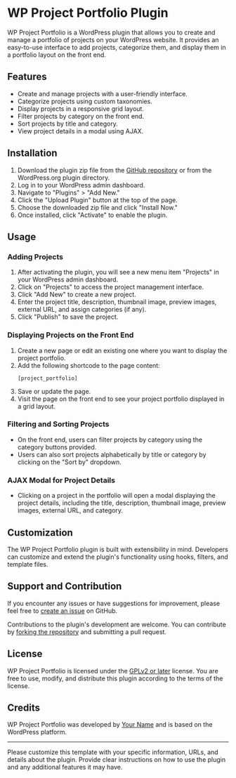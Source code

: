 # WP Project Portfolio Plugin

WP Project Portfolio is a WordPress plugin that allows you to create and manage a portfolio of projects on your WordPress website. It provides an easy-to-use interface to add projects, categorize them, and display them in a portfolio layout on the front end.

## Features

- Create and manage projects with a user-friendly interface.
- Categorize projects using custom taxonomies.
- Display projects in a responsive grid layout.
- Filter projects by category on the front end.
- Sort projects by title and category.
- View project details in a modal using AJAX.

## Installation

1. Download the plugin zip file from the [GitHub repository](https://github.com/your-username/wp-project-portfolio) or from the WordPress.org plugin directory.
2. Log in to your WordPress admin dashboard.
3. Navigate to "Plugins" > "Add New."
4. Click the "Upload Plugin" button at the top of the page.
5. Choose the downloaded zip file and click "Install Now."
6. Once installed, click "Activate" to enable the plugin.

## Usage

### Adding Projects

1. After activating the plugin, you will see a new menu item "Projects" in your WordPress admin dashboard.
2. Click on "Projects" to access the project management interface.
3. Click "Add New" to create a new project.
4. Enter the project title, description, thumbnail image, preview images, external URL, and assign categories (if any).
5. Click "Publish" to save the project.

### Displaying Projects on the Front End

1. Create a new page or edit an existing one where you want to display the project portfolio.
2. Add the following shortcode to the page content:
   ```
   [project_portfolio]
   ```
3. Save or update the page.
4. Visit the page on the front end to see your project portfolio displayed in a grid layout.

### Filtering and Sorting Projects

- On the front end, users can filter projects by category using the category buttons provided.
- Users can also sort projects alphabetically by title or category by clicking on the "Sort by" dropdown.

### AJAX Modal for Project Details

- Clicking on a project in the portfolio will open a modal displaying the project details, including the title, description, thumbnail image, preview images, external URL, and category.

## Customization

The WP Project Portfolio plugin is built with extensibility in mind. Developers can customize and extend the plugin's functionality using hooks, filters, and template files.

## Support and Contribution

If you encounter any issues or have suggestions for improvement, please feel free to [create an issue](https://github.com/your-username/wp-project-portfolio/issues) on GitHub.

Contributions to the plugin's development are welcome. You can contribute by [forking the repository](https://github.com/your-username/wp-project-portfolio/fork) and submitting a pull request.

## License

WP Project Portfolio is licensed under the [GPLv2 or later](https://www.gnu.org/licenses/gpl-2.0.html) license. You are free to use, modify, and distribute this plugin according to the terms of the license.

## Credits

WP Project Portfolio was developed by [Your Name](https://yourwebsite.com) and is based on the WordPress platform.

---

Please customize this template with your specific information, URLs, and details about the plugin. Provide clear instructions on how to use the plugin and any additional features it may have.
